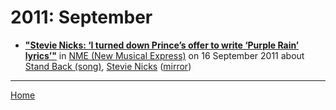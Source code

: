 # 2011: September

 - [**"Stevie Nicks: ‘I turned down Prince’s offer to write ‘Purple Rain’ lyrics’"**](https://www.nme.com/news/music/stevie-nicks-15-1279343) in [NME (New Musical Express)](https://www.nme.com/) on 16 September 2011 about [Stand Back (song)](../../topics/song/stand-back/index.md), [Stevie Nicks](../../topics/stevie-nicks/index.md) ([mirror](https://web.archive.org/web/*/https://www.nme.com/news/music/stevie-nicks-15-1279343))

----

[Home](./)
